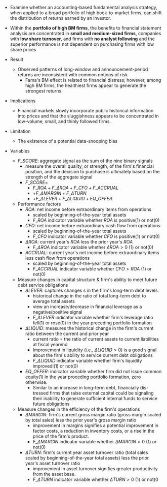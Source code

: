 
- Examine whether an accounting-based fundamental analysis strategy, when applied to a broad portfolio of high book-to-market firms, can shift the distribution of returns earned by an investor.
- Within the **portfolio of high BM firms**, the benefits to financial statement analysis are concentrated in **small and medium-sized firms**, companies with **low share turnover**, and firms with **no analyst following** and the superior performance is not dependent on purchasing firms with low share prices
- Result
	- Observed patterns of long-window and announcement-period returns are inconsistent with common notions of risk
		- Fama's BM effect is related to financial distress; however, among high BM firms, the healthiest firms appear to generate the strongest returns.
- Implications
	- Financial markets slowly incorporate public historical information into prices and that the sluggishness appears to be concentrated in low-volume, small, and thinly followed firms. 
- Limitation
	- The existence of a potential data-snooping bias


- Variables
	- $F\_SCORE$: aggregate signal as the sum of the nine binary signals
		- measure the overall quality, or strength, of the firm's financial position, and the decision to purchase is ultimately based on the strength of the aggregate signal
		- $F\_SCORE =$
			- $F\_ROA + F\_\Delta ROA + F\_CFO + F\_ACCRUAL$
			- $+ F\_ \Delta MARGIN + F\_ \Delta TURN$ 
			- $+ F\_ \Delta LEVER + F\_ \Delta LIQUID + EQ\_OFFER.$
	- Performance factors
		- $ROA$: net income before extraordinary items from operations
			- scaled by beginning-of-the-year total assets
			- $F\_ROA$ indicator variable whether $ROA$ is positive(1) or not(0)
		- $CFO$: net income before extraordinary cash flow from operations
			- scaled by beginning-of-the-year total assets
			- $F\_CFO$ indicator variable whether $CFO$ is positive(1) or not(0)
		- $\Delta ROA$: current year's $ROA$ less the prior year's $ROA$
			- $F\_\Delta ROA$ indicator variable whether $\Delta ROA > 0$ (1) or not(0)
		- $ACCRUAL$: current year's net income before extraordinary items less cash flow from operations
			- scaled by beginning-of-the-year total assets
			- $F\_ACCRUAL$ indicator variable whether $CFO > ROA$ (1) or not(0)
	- Measure changes in capital structure & firm's ability to meet future debt service obligations
		- $\Delta LEVER$: captures changes s in the firm's long-term debt levels.
			- historical change in the ratio of total long-term debt to average total assets
			- view an increase/decrease in financial leverage as a negative/positive signal
			- $F\_ \Delta LEVER$ indicator variable whether firm's leverage ratio fell(1) or rose(0) in the year preceding portfolio formation
		- $\Delta LIQUID$: measures the historical change in the firm's current ratio between the current and prior year
			- current ratio = the ratio of current assets to current liabilities at fiscal yearend
			- Improvement in liquidity (i.e., $\Delta LIQUID > 0$) is a good signal about the firm's ability to service current debt obligations
			- $F\_ \Delta LIQUID$ indicator variable whether firm's liquidity improvedl(1) or not(0)
		- $EQ\_OFFER$: indicator variable whether firm did not issue common equity(1) in the year proceding portfolio formation, zero otherwise.
			- Similar to an increase in long-term debt, financially dis- tressed firms that raise external capital could be signaling their inability to generate sufficient internal funds to service future obligations
	- Measure changes in the efficiency of the firm's operations
		- $\Delta MARGIN$: firm's current gross margin ratio (gross margin scaled by total sales) less the prior year's gross margin ratio
			- improvement in margins signifies a potential improvement in factor costs, a reduction in inventory costs, or a rise in the price of the firm's product.
			- $F\_\Delta MARGIN$ indicator variable whether $\Delta MARGIN > 0$ (1) or not(0)
		- $\Delta TURN$: firm's current year asset turnover ratio (total sales scaled by beginning-of-the-year total assets) less the prior year's asset turnover ratio
			- improvement in asset turnover signifies greater productivity from the asset base.
			- $F\_\Delta TURN$ indicator variable whether $\Delta TURN > 0$ (1) or not(0